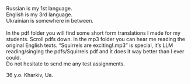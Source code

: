 Russian is my 1st language.
<br>
English is my 3rd language.
<br>
Ukrainian is somewhere in between.
<br>
</br>
In the pdf folder you will find some short form translations I made for my students.
Scroll pdfs down.
In the mp3 folder you can hear me reading the original English texts.
“Squirrels are exciting!.mp3” is special, it’s LLM reading/singing the pdfs/Squirrels.pdf and it does it way better than I ever could.
<br>
Do not hesitate to send me any test assignments.

36 y.o. Kharkiv, Ua.
